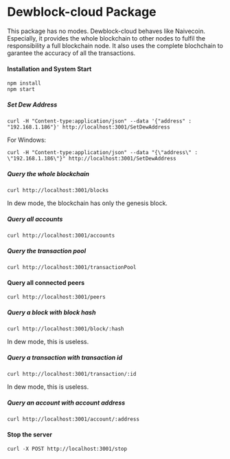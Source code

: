 # Dewblock-cloud Package 

This package has no modes. Dewblock-cloud behaves like Naivecoin. Especially, it provides the whole blockchain to other nodes to fulfil the responsibility a full blockchain node. It also uses the complete blochchain to garantee the accuracy of all the transactions. 


#### Installation and System Start

```
npm install
npm start
```

##### Set Dew Address
```
curl -H "Content-type:application/json" --data '{"address" : "192.168.1.186"}' http://localhost:3001/SetDewAddress
```
For Windows:
```
curl -H "Content-type:application/json" --data "{\"address\" : \"192.168.1.186\"}" http://localhost:3001/SetDewAddress
```

##### Query the whole blockchain
```
curl http://localhost:3001/blocks
```
In dew mode, the blockchain has only the genesis block.


##### Query all accounts

```
curl http://localhost:3001/accounts
```

##### Query the transaction pool
```
curl http://localhost:3001/transactionPool
```


#### Query all connected peers
```
curl http://localhost:3001/peers
```


##### Query a block with block hash

```
curl http://localhost:3001/block/:hash
```
In dew mode, this is useless.



##### Query a transaction with transaction id

```
curl http://localhost:3001/transaction/:id
```
In dew mode, this is useless.


##### Query an account with account address

```
curl http://localhost:3001/account/:address
```

#### Stop the server
```
curl -X POST http://localhost:3001/stop
```
